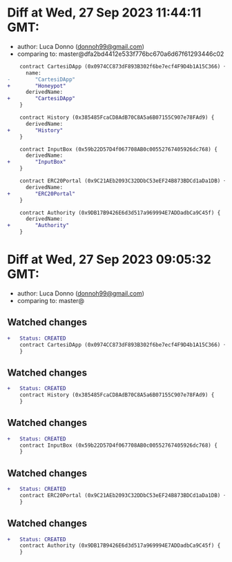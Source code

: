 # Diff at Wed, 27 Sep 2023 11:44:11 GMT:

- author: Luca Donno (<donnoh99@gmail.com>)
- comparing to: master@dfa2bd4412e533f776bc670a6d67f61293446c02

```diff
    contract CartesiDApp (0x0974CC873dF893B302f6be7ecf4F9D4b1A15C366) {
      name:
-        "CartesiDApp"
+        "Honeypot"
      derivedName:
+        "CartesiDApp"
    }
```

```diff
    contract History (0x385485FcaCD8AdB70C8A5a6B07155C907e78FAd9) {
      derivedName:
+        "History"
    }
```

```diff
    contract InputBox (0x59b22D57D4f067708AB0c00552767405926dc768) {
      derivedName:
+        "InputBox"
    }
```

```diff
    contract ERC20Portal (0x9C21AEb2093C32DDbC53eEF24B873BDCd1aDa1DB) {
      derivedName:
+        "ERC20Portal"
    }
```

```diff
    contract Authority (0x9DB17B9426E6d3d517a969994E7ADDadbCa9C45f) {
      derivedName:
+        "Authority"
    }
```

# Diff at Wed, 27 Sep 2023 09:05:32 GMT:

- author: Luca Donno (<donnoh99@gmail.com>)
- comparing to: master@

## Watched changes

```diff
+   Status: CREATED
    contract CartesiDApp (0x0974CC873dF893B302f6be7ecf4F9D4b1A15C366) {
    }
```

## Watched changes

```diff
+   Status: CREATED
    contract History (0x385485FcaCD8AdB70C8A5a6B07155C907e78FAd9) {
    }
```

## Watched changes

```diff
+   Status: CREATED
    contract InputBox (0x59b22D57D4f067708AB0c00552767405926dc768) {
    }
```

## Watched changes

```diff
+   Status: CREATED
    contract ERC20Portal (0x9C21AEb2093C32DDbC53eEF24B873BDCd1aDa1DB) {
    }
```

## Watched changes

```diff
+   Status: CREATED
    contract Authority (0x9DB17B9426E6d3d517a969994E7ADDadbCa9C45f) {
    }
```
